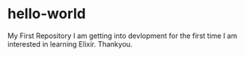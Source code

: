 # hello-world
My First Repository
I am getting into devlopment for the first time
I am interested in learning Elixir.
Thankyou.
